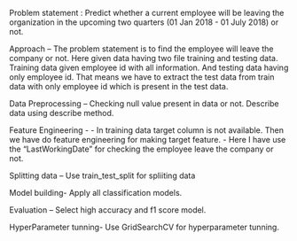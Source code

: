 
Problem statement : 
Predict whether a current employee will be leaving the organization in the upcoming two quarters (01 Jan 2018 - 01 July 2018) or not.

Approach – 
The problem statement  is to  find the employee will leave the company or not. Here given data having two file training and testing data. Training data given employee id with all information. And testing data having only employee id. That means we have to extract the test data from train data with only employee id which is present in the test data.
	
	
Data Preprocessing – 
		Checking null value present in data or not.
		Describe data using describe method.


Feature Engineering -
    - In training data target column  is not available. Then we have do feature engineering for making target feature.
    - Here I have use the “LastWorkingDate” for checking the employee leave the  company or not.


Splitting data – 
	Use train_test_split for spliiting data


Model building-
	Apply all classification models.


Evaluation – 
   Select high accuracy and f1 score model.
  
  
  
HyperParameter tunning-
		Use GridSearchCV for hyperparameter tunning.


